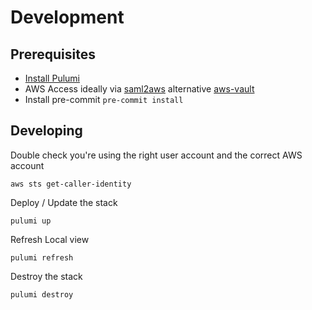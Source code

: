 # Development

## Prerequisites

- [Install Pulumi](https://www.pulumi.com/docs/get-started/aws/begin/)
- AWS Access ideally via [saml2aws](https://github.com/Versent/saml2aws) alternative [aws-vault](https://github.com/99designs/aws-vault)
- Install pre-commit `pre-commit install`

## Developing

Double check you're using the right user account and the correct AWS account
```
aws sts get-caller-identity
```

Deploy / Update the stack
```
pulumi up
```

Refresh Local view
```
pulumi refresh
```

Destroy the stack
```
pulumi destroy
```

